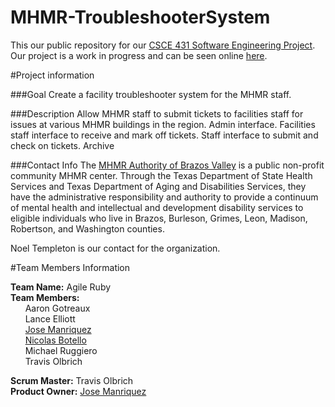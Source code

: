 # MHMR-TroubleshooterSystem
This our public repository for our [CSCE 431 Software Engineering Project](http://courses.cse.tamu.edu/csce431/walker/). Our project is a work in progress and can be seen online [here](http://mhmr-troubleshootersystem.herokuapp.com/).


#Project information

###Goal
Create a facility troubleshooter system for the MHMR staff. 

###Description
Allow MHMR staff to submit tickets to facilities staff for issues at various MHMR buildings in the region. Admin interface. Facilities staff interface to receive and mark off tickets. Staff interface to submit and check on tickets. Archive 

###Contact Info
The [MHMR Authority of Brazos Valley](http://mhmrabv.org/) is a public non-profit community MHMR center. Through the Texas Department of State Health Services and Texas Department of Aging and Disabilities Services, they have the administrative responsibility and authority to provide a continuum of mental health and intellectual and development disability services to eligible individuals who live in Brazos, Burleson, Grimes, Leon, Madison, Robertson, and Washington counties. 

Noel Templeton is our contact for the organization. 


#Team Members Information

**Team Name:** Agile Ruby   
**Team Members:**    
&nbsp;&nbsp;&nbsp;&nbsp;&nbsp;&nbsp;Aaron Gotreaux    
&nbsp;&nbsp;&nbsp;&nbsp;&nbsp;&nbsp;Lance Elliott    
&nbsp;&nbsp;&nbsp;&nbsp;&nbsp;&nbsp;[Jose Manriquez](https://github.com/josejlm2)    
&nbsp;&nbsp;&nbsp;&nbsp;&nbsp;&nbsp;[Nicolas Botello](https://github.com/bote795)    
&nbsp;&nbsp;&nbsp;&nbsp;&nbsp;&nbsp;Michael Ruggiero    
&nbsp;&nbsp;&nbsp;&nbsp;&nbsp;&nbsp;Travis Olbrich    

**Scrum Master:** Travis Olbrich    
**Product Owner:** [Jose Manriquez](https://github.com/josejlm2)


